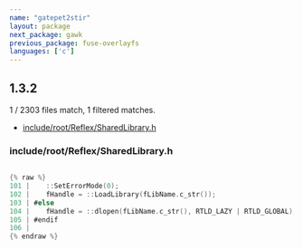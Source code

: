 ```yaml
---
name: "gatepet2stir"
layout: package
next_package: gawk
previous_package: fuse-overlayfs
languages: ['c']
---
```

## 1.3.2
1 / 2303 files match, 1 filtered matches.

 - [include/root/Reflex/SharedLibrary.h](#includerootreflexsharedlibraryh)

### include/root/Reflex/SharedLibrary.h

```c

{% raw %}
101 |    ::SetErrorMode(0);
102 |    fHandle = ::LoadLibrary(fLibName.c_str());
103 | #else
104 |    fHandle = ::dlopen(fLibName.c_str(), RTLD_LAZY | RTLD_GLOBAL);
105 | #endif
106 | 
{% endraw %}

```